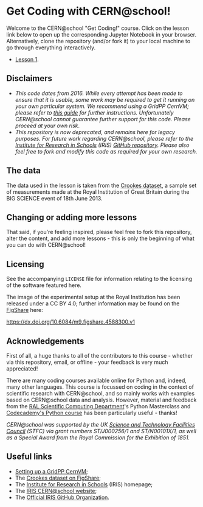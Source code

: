 # Get Coding with CERN@school!

Welcome to the CERN@school "Get Coding!" course. Click on the
lesson link below to open up the corresponding
Jupyter Notebook in your browser.
Alternatively, clone the repository (and/or fork it)
to your local machine to go through everything
interactively.

* [Lesson 1](./01_lesson1.ipynb).


## Disclaimers
* _This code dates from 2016. While every attempt has been
made to ensure that it is usable, some work may be required to get it
running on your own particular system.
We recommend using a GridPP CernVM; please refer to
[this guide](http://doi.org/10.6084/m9.figshare.4552825.v1)
for further instructions.
Unfortunately CERN@school cannot guarantee further support for this code.
Please proceed at your own risk_.
* _This repository is now deprecated, and remains here for legacy purposes.
For future work regarding CERN@school, please refer to the
[Institute for Research in Schools](http://researchinschools.org) (IRIS)
[GitHub repository](https://github.com/InstituteForResearchInSchools).
Please also feel free to fork and modify this code as required for
your own research._


## The data
The data used in the lesson is taken from the
[Crookes dataset](http://doi.org/10.6084/m9.figshare.734262.v1),
a sample set of measurements made at the Royal Institution of
Great Britain during the BIG SCIENCE event of 18th June 2013.

## Changing or adding more lessons
That said, if you're feeling inspired, please feel free to
fork this repository, alter the content, and add more lessons - this
is only the beginning of what you can do with CERN@school!


## Licensing
See the accompanying `LICENSE` file for information relating to
the licensing of the software featured here.

The image of the experimental setup at the Royal Institution
has been released under a CC BY 4.0; further information
may be found on the [FigShare](http://figshare.com) here:

https://dx.doi.org/10.6084/m9.figshare.4588300.v1


## Acknowledgements
First of all, a huge thanks to all of the contributors
to this course - whether via this repository, email,
or offline - your feedback is very much appreciated!

There are many coding courses available online for
Python and, indeed, many other languages.
This course is focussed on coding in the context
of scientific research with CERN@school,
and so mainly works with examples based on
CERN@school data and analysis.
However, material and feedback from the
[RAL Scientific Computing Department](http://www.scd.stfc.ac.uk/SCD/)'s
Python Masterclass
and
[Codecademy's Python course](https://www.codecademy.com/learn/python)
has been particularly useful - thanks!

_CERN@school was supported by
the UK [Science and Technology Facilities Council](http://www.stfc.ac.uk) (STFC)
via grant numbers ST/J000256/1 and ST/N00101X/1,
as well as a Special Award from the Royal Commission for the Exhibition of 1851._


## Useful links
* [Setting up a GridPP CernVM](http://doi.org/10.6084/m9.figshare.4552825.v1);
* The [Crookes dataset on FigShare](http://doi.org/10.6084/m9.figshare.734262.v1);
* The [Institute for Research in Schools](http://researchinschools.org) (IRIS) homepage;
* The [IRIS CERN@school website](http://researchinschools.org/CERN);
* The [Official IRIS GitHub Organization](https://github.com/InstituteForResearchInSchools).
